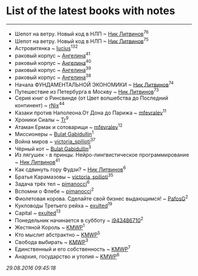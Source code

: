 # List of the latest books with notes
---

* Шепот на ветру. Новый код в НЛП ~ [Ник Литвинов](users/lec/leczQ3Eya3-linkedin)<sup>76</sup>
* Шепот на ветру. Новый код в НЛП ~ [Ник Литвинов](users/lec/leczQ3Eya3-linkedin)<sup>75</sup>
* Астровитянка ~ [lucius](users/838/83820536-yandex)<sup>132</sup>
* раковый корпус ~ [Ангелина](users/837/83788782-vkontakte)<sup>41</sup>
* раковый корпус ~ [Ангелина](users/837/83788782-vkontakte)<sup>40</sup>
* раковый корпус ~ [Ангелина](users/837/83788782-vkontakte)<sup>39</sup>
* раковый корпус ~ [Ангелина](users/837/83788782-vkontakte)<sup>38</sup>
* Начала ФУНДАМЕНТАЛЬНОЙ ЭКОНОМИКИ ~ [Ник Литвинов](users/lec/leczQ3Eya3-linkedin)<sup>74</sup>
* Путешествие из Петербурга в Москву ~ [Ник Литвинов](users/lec/leczQ3Eya3-linkedin)<sup>73</sup>
* Серия книг о Ринсвинде (от Цвет волшебства до Последний континент) ~ [rNix](users/115/115622071-twitter)<sup>44</sup>
* Казаки против Наполеона.От Дона до Парижа ~ [mfevralev](users/140/140966150-vkontakte)<sup>11</sup>
* Хроники Сиалы ~ [Tr](users/122/12282474-vkontakte)<sup>9</sup>
* Атаман Ермак и сотоварищи ~ [mfevralev](users/140/140966150-vkontakte)<sup>12</sup>
* Миссионеры ~ [Bulat Gabidullin](users/150/1503854-vkontakte)<sup>1</sup>
* Война миров ~ [victoria_spilioti](users/219/219259003-vkontakte)<sup>37</sup>
* Чёрный кот ~ [Bulat Gabidullin](users/150/1503854-vkontakte)<sup>3</sup>
* Из лягушек - в принцы. Нейро-лингвистическое программирование ~ [Ник Литвинов](users/lec/leczQ3Eya3-linkedin)<sup>41</sup>
* Как сдвинуть гору Фудзи? ~ [Ник Литвинов](users/lec/leczQ3Eya3-linkedin)<sup>6</sup>
* Братья Карамазовы ~ [victoria_spilioti](users/219/219259003-vkontakte)<sup>35</sup>
* Задача трёх тел ~ [pimanocci](users/117/117124011531379579265-google)<sup>6</sup>
* Вспомни о Флебе ~ [pimanocci](users/117/117124011531379579265-google)<sup>2</sup>
* Фиолетовая корова. Сделайте свой бизнес выдающимся! ~ [PafosG](users/523/523112-vkontakte)<sup>2</sup>
* Кукловоды Третьего рейха ~ [exulted](users/100/100599204551896265722-google)<sup>19</sup>
* Capital ~ [exulted](users/100/100599204551896265722-google)<sup>13</sup>
* Понедельник начинается в субботу ~ [i943486710](users/269/269882715-vkontakte)<sup>2</sup>
* Жестяной Король ~ [KMWP](users/134/13487312-vkontakte)<sup>1</sup>
* Кто мыслит абстрактно ~ [KMWP](users/134/13487312-vkontakte)<sup>5</sup>
* Свобода выбирать ~ [KMWP](users/134/13487312-vkontakte)<sup>3</sup>
* Единственный и его собственность ~ [KMWP](users/134/13487312-vkontakte)<sup>7</sup>
* Анархия, государство и утопия ~ [KMWP](users/134/13487312-vkontakte)<sup>6</sup>


_29.08.2016 09:45:18_
